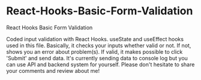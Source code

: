 # React-Hooks-Basic-Form-Validation
React Hooks Basic Form Validation

Coded input validation with React Hooks. useState and useEffect hooks used in this file. 
Basically, it checks your inputs whether valid or not. If not, shows you an error about problem(s). 
If valid, it makes possible to click 'Submit' and send data. It's currently sending data to console log but 
you can use API and backend system for yourself. Please don't hesitate to share your comments and review about me!
